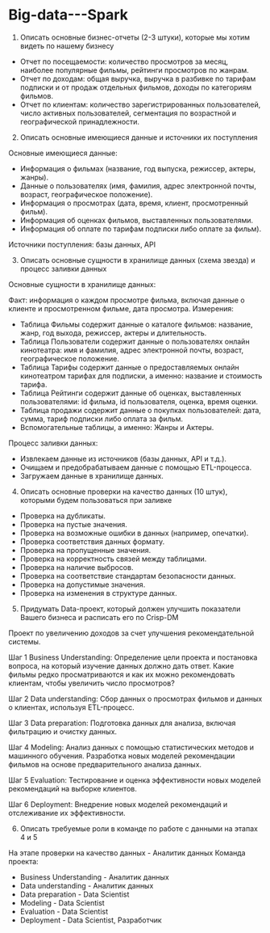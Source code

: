 # Big-data---Spark

1. Описать основные бизнес-отчеты (2-3 штуки), которые мы хотим видеть по нашему бизнесу

* Отчет по посещаемости: количество просмотров за месяц, наиболее популярные фильмы, рейтинги просмотров по жанрам.
* Отчет по доходам: общая выручка, выручка в разбивке по тарифам подписки и от продаж отдельных фильмов, доходы по категориям фильмов.
* Отчет по клиентам: количество зарегистрированных пользователей, число активных пользователей, сегментация по возрастной и географической принадлежности.

2. Описать основные имеющиеся данные и источники их поступления

Основные имеющиеся данные:
* Информация о фильмах (название, год выпуска, режиссер, актеры, жанры).
* Данные о пользователях (имя, фамилия, адрес электронной почты, возраст, географическое положение).
* Информация о просмотрах (дата, время, клиент, просмотренный фильм).
* Информация об оценках фильмов, выставленных пользователями.
* Информация об оплате по тарифам подписки либо оплате за фильм).

Источники поступления: базы данных, API

3. Описать основные сущности в хранилище данных (схема звезда) и процесс заливки данных

Основные сущности в хранилище данных:

Факт: информация о каждом просмотре фильма, включая данные о клиенте и просмотренном фильме, дата просмотра.
Измерения: 
* Таблица Фильмы содержит данные о каталоге фильмов: название, жанр, год выхода, режиссер, актеры и длительность.
* Таблица Пользователи содержит данные о пользователях онлайн кинотеатра: имя и фамилия, адрес электронной почты, возраст, географическое положение.
* Таблица Тарифы содержит данные о предоставляемых онлайн кинотеатром тарифах для подписки, а именно: название и стоимость тарифа.
* Таблица Рейтинги содержит данные об оценках, выставленных пользователями: id фильма, id пользователя, оценка, время оценки.
* Таблица продажи содержит данные о покупках пользователей: дата, сумма, тариф подписки либо оплата за фильм.
* Вспомогательные таблицы, а именно: Жанры и Актеры.


Процесс заливки данных:

* Извлекаем данные из источников (базы данных, API и т.д.).
* Очищаем и предобрабатываем данные с помощью ETL-процесса.
* Загружаем данные в хранилище данных.


4. Описать основные проверки на качество данных (10 штук), которыми будем пользоваться при заливке

* Проверка на дубликаты.
* Проверка на пустые значения.
* Проверка на возможные ошибки в данных (например, опечатки).
* Проверка соответствия данных формату.
* Проверка на пропущенные значения.
* Проверка на корректность связей между таблицами.
* Проверка на наличие выбросов.
* Проверка на соответствие стандартам безопасности данных.
* Проверка на допустимые значения.
* Проверка на изменения в структуре данных.

5. Придумать Data-проект, который должен улучшить показатели Вашего бизнеса и расписать его по Crisp-DM

Проект по увеличению доходов за счет улучшения рекомендательной системы.

Шаг 1 Business Understanding: Определение цели проекта и постановка вопроса, на который изучение данных должно дать ответ. Какие фильмы редко просматриваются и как их можно рекомендовать клиентам, чтобы увеличить число просмотров?

Шаг 2 Data understanding: Сбор данных о просмотрах фильмов и данных о клиентах, используя ETL-процесс.

Шаг 3 Data preparation: Подготовка данных для анализа, включая фильтрацию и очистку данных.

Шаг 4 Modeling: Анализ данных с помощью статистических методов и машинного обучения. Разработка новых моделей рекомендации фильмов на основе предварительного анализа данных.

Шаг 5 Evaluation: Тестирование и оценка эффективности новых моделей рекомендаций на выборке клиентов.

Шаг 6 Deployment: Внедрение новых моделей рекомендаций и отслеживание их эффективности.


6. Описать требуемые роли в команде по работе с данными на этапах 4 и 5

На этапе проверки на качество данных - Аналитик данных
Команда проекта:
* Business Understanding - Аналитик данных
* Data understanding - Аналитик данных
* Data preparation - Data Scientist
* Modeling - Data Scientist
* Evaluation - Data Scientist
* Deployment - Data Scientist, Разработчик

